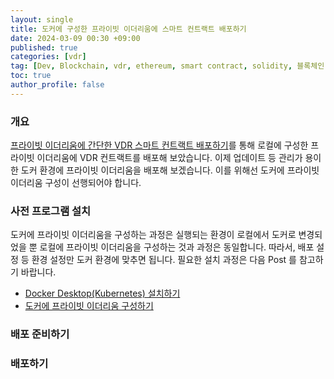 ```yaml
---
layout: single
title: 도커에 구성한 프라이빗 이더리움에 스마트 컨트랙트 배포하기
date: 2024-03-09 00:30 +09:00
published: true
categories: [vdr]
tag: [Dev, Blockchain, vdr, ethereum, smart contract, solidity, 블록체인, 이더리움, 스마트 컨트랙트, 솔리디티, SSI, DID, deploy, 도커, 쿠버네티스, Docker, Kubernetes]
toc: true
author_profile: false
---
```


### 개요

[프라이빗 이더리움에 간단한 VDR 스마트 컨트랙트 배포하기](https://keitechnote.github.io/vdr/vdr-deploy-private-ethereum/)를 통해 로컬에 구성한 프라이빗 이더리움에 VDR 컨트랙트를 배포해 보았습니다. 
이제 업데이트 등 관리가 용이한 도커 환경에 프라이빗 이더리움을 배포해 보겠습니다. 
이를 위해선 도커에 프라이빗 이더리움 구성이 선행되어야 합니다. 

### 사전 프로그램 설치

도커에 프라이빗 이더리움을 구성하는 과정은 실행되는 환경이 로컬에서 도커로 변경되었을 뿐 로컬에 프라이빗 이더리움을 구성하는 것과 과정은 동일합니다. 따라서, 배포 설정 등 환경 설정만 도커 환경에 맞추면 됩니다. 
필요한 설치 과정은 다음 Post 를 참고하기 바랍니다.

- [Docker Desktop(Kubernetes) 설치하기](https://keitechnote.github.io/dev/dev-install-docker-desktop/)
- [도커에 프라이빗 이더리움 구성하기]()

### 배포 준비하기


### 배포하기

